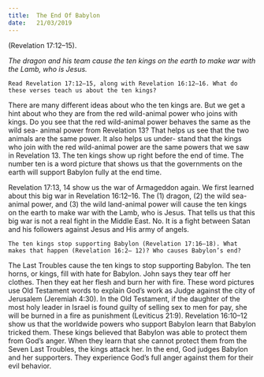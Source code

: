 ```yaml
---
title:  The End Of Babylon
date:   21/03/2019
---
```


(Revelation 17:12–15).

_The dragon and his team cause the ten kings on the earth to make war with the Lamb, who is Jesus._

`Read Revelation 17:12–15, along with Revelation 16:12–16. What do these verses teach us about the ten kings?`

There are many different ideas about who the ten kings are. But we get a hint about who they are from the red wild-animal power who joins with kings. Do you see that the red wild-animal power behaves the same as the wild sea- animal power from Revelation 13? That helps us see that the two animals are the same power. It also helps us under- stand that the kings who join with the red wild-animal power are the same powers that we saw in Revelation 13. The ten kings show up right before the end of time. The number ten is a word picture that shows us that the governments on the earth will support Babylon fully at the end time.

Revelation 17:13, 14 show us the war of Armageddon again. We first learned about this big war in Revelation 16:12–16. The (1) dragon, (2) the wild sea-animal power, and (3) the wild land-animal power will cause the ten kings on the earth to make war with the Lamb, who is Jesus. That tells us that this big war is not a real fight in the Middle East. No. It is a fight between Satan and his followers against Jesus and His army of angels.

`The ten kings stop supporting Babylon (Revelation 17:16–18). What makes that happen (Revelation 16:2– 12)? Who causes Babylon’s end?`

The Last Troubles cause the ten kings to stop supporting Babylon. The ten horns, or kings, fill with hate for Babylon. John says they tear off her clothes. Then they eat her flesh and burn her with fire. These word pictures use Old Testament words to explain God’s work as Judge against the city of Jerusalem (Jeremiah 4:30). In the Old Testament, if the daughter of the most holy leader in Israel is found guilty of selling sex to men for pay, she will be burned in a fire as punishment (Leviticus 21:9). Revelation 16:10–12 show us that the worldwide powers who support Babylon learn that Babylon tricked them. These kings believed that Babylon was able to protect them from God’s anger. When they learn that she cannot protect them from the Seven Last Troubles, the kings attack her. In the end, God judges Babylon and her supporters. They experience God’s full anger against them for their evil behavior.
